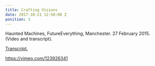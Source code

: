 ```yaml
---
title: Crafting Visions
date: 2017-10-21 12:50:00 Z
position: 1
---
```


 Haunted Machines, FutureEverything, Manchester. 27 February 2015. (Video and transcript).

[Transcript.](http://opentranscripts.org/transcript/crafting-visions/)

https://vimeo.com/123926341